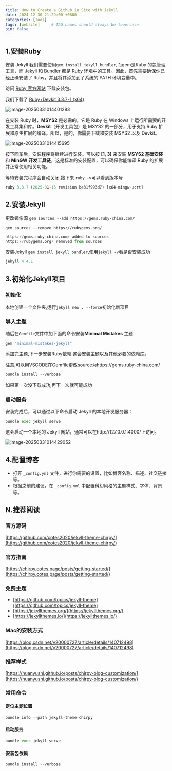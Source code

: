 ```yaml
---
title: How to Create a Github.io Site with Jekyll
date: 2024-12-30 21:29:00 +0800
categories: [Tool]
tags: [website]     # TAG names should always be lowercase
pin: false
---
```


## 1.安装Ruby

安装 Jekyll 我们需要使用`gem install jekyll bundler`,而gem是Ruby 的包管理工具，而 Jekyll 和 Bundler 都是 Ruby 环境中的工具。因此，首先需要确保你已经正确安装了 Ruby，并且将其添加到了系统的 PATH 环境变量中。

访问 [Ruby 官方网站](https://rubyinstaller.org/) 下载安装包。

我们下载了 [Ruby+Devkit 3.3.7-1 (x64)](https://github.com/oneclick/rubyinstaller2/releases/download/RubyInstaller-3.3.7-1/rubyinstaller-devkit-3.3.7-1-x64.exe) 

![image-20250331014401283](https://zr-picture.oss-cn-shanghai.aliyuncs.com/image-20250331014401283.png)

在安装 Ruby 时，**MSYS2** 是必需的，它是 Ruby 在 Windows 上运行所需要的开发工具集和库。**Devkit**（开发工具包）是 MSYS2 的一部分，用于支持 Ruby 扩展和原生扩展的编译。所以，是的，你需要下载和安装 MSYS2 以及 Devkit。

![image-20250331014415695](https://zr-picture.oss-cn-shanghai.aliyuncs.com/image-20250331014415695.png)

按下回车后，安装程序将继续进行安装。可以按 **[1, 3]** 来安装 **MSYS2 基础安装** 和 **MinGW 开发工具链**，这是标准的安装配置，可以确保你能编译 Ruby 的扩展并正常使用相关功能。

等待安装完程序会自动关闭,接下来 `ruby -v`可以看到版本号

```python
ruby 3.3.7 (2025-01-15 revision be31f993d7) [x64-mingw-ucrt]
```



## 2.安装Jekyll

更改镜像源 `gem sources --add https://gems.ruby-china.com/ `

`gem sources --remove https://rubygems.org/` 

```python
https://gems.ruby-china.com/ added to sources
https://rubygems.org/ removed from sources
```

安装Jekyll `gem install jekyll bundler`,使用`jekyll -v`看是否安装成功

```python
jekyll 4.4.1
```

## 3.初始化Jekyll项目

### 初始化

本地创建一个文件夹,运行`jekyll new . --force`初始化新项目

### 导入主题

随后在`Gemfile`文件中加下面的命令安装**Minimal Mistakes** 主题

```python
gem "minimal-mistakes-jekyll"
```

添加完主题,下一步安装Ruby依赖.这会安装主题以及其他必要的依赖库。

注意,可以用VSCODE在Gemfile更改source为https://gems.ruby-china.com/

```python
bundle install --verbose
```

如果第一次没下载成功,再下一次就可能成功

### 启动服务

安装完成后，可以通过以下命令启动 Jekyll 的本地开发服务器：

```python
bundle exec jekyll serve
```

这会启动一个本地的 Jekyll 网站，通常可以在http://127.0.0.1:4000/上访问。

![image-20250331014429052](https://zr-picture.oss-cn-shanghai.aliyuncs.com/image-20250331014429052.png)

## 4.配置博客

- 打开 `_config.yml` 文件，进行你需要的设置，比如博客名称、描述、社交链接等。
- 根据之前的建议，在 `_config.yml` 中配置科幻风格的主题样式、字体、背景等。

## N.推荐阅读

### 官方源码

[https://github.com/cotes2020/jekyll-theme-chirpy/](https://github.com/cotes2020/jekyll-theme-chirpy/)

### 官方指南

[https://chirpy.cotes.page/posts/getting-started/](https://chirpy.cotes.page/posts/getting-started/)

### 免费主题

- [https://github.com/topics/jekyll-theme](https://github.com/topics/jekyll-theme)
- [https://jekyllthemes.org/](https://jekyllthemes.org/)
- [https://jekyllthemes.io/](https://jekyllthemes.io/)

### Mac的安装方式

[https://blog.csdn.net/v20000727/article/details/140712498](https://blog.csdn.net/v20000727/article/details/140712498)

### 推荐样式

[https://huanyushi.github.io/posts/chirpy-blog-customization/](https://huanyushi.github.io/posts/chirpy-blog-customization/)

### 常用命令

#### 定位主题位置

```python
bundle info --path jekyll-theme-chirpy
```

#### 启动服务

```python
bundle exec jekyll serve
```

#### 安装包依赖

```python
bundle install --verbose
```
